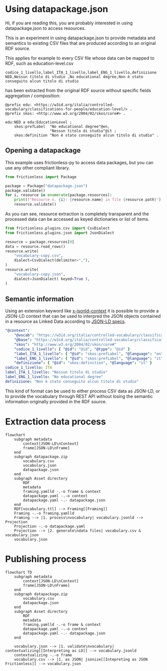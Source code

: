 # Using datapackage.json

Hi, if you are reading this, you are probably interested in using datapackage.json to access resources.

This is an experiment in using datapackage.json to provide metadata and semantics to existing CSV files that are produced
according to an original RDF source.

This applies for example to every CSV file whose data can be mapped to RDF, such as education-level.csv

```csv
codice_1_livello,label_ITA_1_livello,label_ENG_1_livello,definizione
NED,Nessun titolo di studio ,No educational degree,Non è stato conseguito alcun titolo di studio
```

has been extracted from the original RDF source without specific fields aggregation / composition:

```turtle
@prefix edu: <https://w3id.org/italia/controlled-vocabulary/classifications-for-people/education-level/> .
@prefix skos: <http://www.w3.org/2004/02/skos/core#> .

edu:NED a edu:EducationLevel ;
    skos:prefLabel  "No educational degree"@en,
                    "Nessun titolo di studio"@it ;
    skos:definition "Non è stato conseguito alcun titolo di studio" .
```

## Opening a datapackage

This example uses frictionless-py to access data packages,
but you can use any other  compliant library.

```python
from frictionless import Package

package = Package("datapackage.json")
package.validate()
for i, resource in enumerate(package.resources):
    print(f"Resource n. {i}: {resource.name} in file {resource.path}")
    resource.validate()

```

As you can see, resource extraction is completely transparent
and the processed data can be accessed as keyed dictionaries or list of items.

```python
from frictionless.plugins.csv import CsvDialect
from frictionless.plugins.json import JsonDialect

resource = package.resources[0]
data = resource.read_rows()
resource.write(
    "vocabulary-copy.csv",
    dialect=CsvDialect(delimiter=","),
)
resource.write(
    "vocabulary-copy.json",
    dialect=JsonDialect( keyed=True ),
)
```

## Semantic information

Using an extension keyword like [x-jsonld-context](https://www.ietf.org/archive/id/draft-polli-restapi-ld-keywords-00.html#name-the-x-jsonld-context-json-s)
it is possible to provide a JSON-LD context that can be used
to interpred the JSON objects contained in a resource as Linked Data
according to [JSON-LD specs](https://www.w3.org/TR/json-ld11/#interpreting-json-as-json-ld).

```yaml
"@context":
    "@vocab": "https://w3id.org/italia/controlled-vocabulary/classifications-for-people/education-level/"
    "@base": "https://w3id.org/italia/controlled-vocabulary/classifications-for-people/education-level/"
    "skos": "http://www.w3.org/2004/02/skos/core#"
    "codice_1_livello": { "@id": "@id", "@type": "@id" }
    "label_ITA_1_livello": { "@id": "skos:prefLabel", "@language": "en" }
    "label_ENG_1_livello": { "@id": "skos:prefLabel", "@language": "it" }
    "definizione": { "@id": "skos:definition", "@language": "it" }
codice_1_livello: ITA
label_ITA_1_livello: "Nessun titolo di studio"
label_ENG_1_livello: "No educational degree"
definizione: "Non è stato conseguito alcun titolo di studio"
```

This kind of format can be used to either process CSV data
as JSON-LD, or to provide the vocabulary through REST API
without losing the semantic information originally provided
in the RDF source.


# Extraction data process

```mermaid
flowchart
    subgraph metadata
        context[JSON-LD\nContext]
        frame[JSON-LD\nFrame]
    end
    subgraph datapackage.zip
        vocabulary.csv
        vocabulary.json
        datapackage.json
    end
    subgraph Asset directory
        RDF
        metadata
        framing.yamlld -.-o frame & context
        datapackage.yaml -.-o context
        datapackage.yaml -.- datapackage.json
    end
    RDF[vocabulary.ttl] --> Framing[[Framing]]
    Framing -.-o framing.yamlld
    Framing --> |1. process\nvocabulary| vocabulary.jsonld --> Projection
    Projection -.-o datapackage.yaml
    Projection --> |2. generate\ndata files| vocabulary.csv & vocabulary.json
    vocabulary.json
```

# Publishing process

```mermaid
flowchart TD
    subgraph metadata
        context[JSON-LD\nContext]
        frame[JSON-LD\nFrame]
    end
    subgraph datapackage.zip
        vocabulary.csv
        datapackage.json
    end
    subgraph Asset directory
        RDF
        metadata
        framing.yamlld -.-o frame & context
        datapackage.yaml -.-o context
        datapackage.yaml -.- datapackage.json
    end

    vocabulary.json --> |1. validate\nvocabulary| contextualizing[[Interpreting as LD]] --> vocabulary.jsonld
    contextualizing -.-o frame
    vocabulary.csv --> |1. as JSON| jsonize[[Intepreting as JSON Frictionless]] --> vocabulary.json

```
